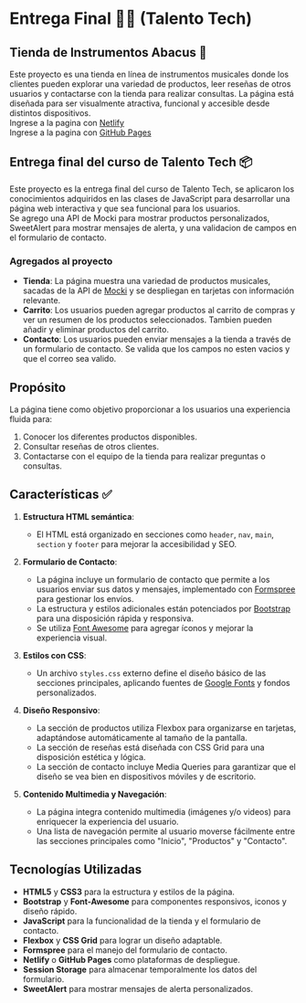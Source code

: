 # Entrega Final 👨‍💻 (Talento Tech) 
## Tienda de Instrumentos Abacus 🎷
Este proyecto es una tienda en línea de instrumentos musicales donde los clientes pueden explorar una variedad de productos, leer reseñas de otros usuarios y contactarse con la tienda para realizar consultas. La página está diseñada para ser visualmente atractiva, funcional y accesible desde distintos dispositivos.<br/>
Ingrese a la pagina con [Netlify](https://tienda-abacus.netlify.app/)<br/>
Ingrese a la pagina con [GitHub Pages](https://ivobarin.github.io/Entrega-TalentoTech/index.html)

## Entrega final del curso de Talento Tech 📦
Este proyecto es la entrega final del curso de Talento Tech, se aplicaron los conocimientos adquiridos en las clases de JavaScript para desarrollar una página web interactiva y que sea funcional para los usuarios.<br>
Se agrego una API de Mocki para mostrar productos personalizados, SweetAlert para mostrar mensajes de alerta, y una validacion de campos en el formulario de contacto.
### Agregados al proyecto
- **Tienda**: La página muestra una variedad de productos musicales, sacadas de la API de [Mocki](https://mocki.io/fake-json-api) y se despliegan en tarjetas con información relevante.
- **Carrito**: Los usuarios pueden agregar productos al carrito de compras y ver un resumen de los productos seleccionados. Tambien pueden añadir y eliminar productos del carrito.
- **Contacto**: Los usuarios pueden enviar mensajes a la tienda a través de un formulario de contacto. Se valida que los campos no esten vacios y que el correo sea valido.

## Propósito 
La página tiene como objetivo proporcionar a los usuarios una experiencia fluida para:
1. Conocer los diferentes productos disponibles.
2. Consultar reseñas de otros clientes.
3. Contactarse con el equipo de la tienda para realizar preguntas o consultas.

## Características ✅
1. **Estructura HTML semántica**:
   - El HTML está organizado en secciones como `header`, `nav`, `main`, `section` y `footer` para mejorar la accesibilidad y SEO.

2. **Formulario de Contacto**:
   - La página incluye un formulario de contacto que permite a los usuarios enviar sus datos y mensajes, implementado con [Formspree](https://formspree.io/) para gestionar los envíos.
   - La estructura y estilos adicionales están potenciados por [Bootstrap](https://getbootstrap.com/) para una disposición rápida y responsiva.
   - Se utiliza [Font Awesome](https://fontawesome.com/) para agregar íconos y mejorar la experiencia visual.

3. **Estilos con CSS**:
   - Un archivo `styles.css` externo define el diseño básico de las secciones principales, aplicando fuentes de [Google Fonts](https://fonts.google.com/) y fondos personalizados.

4. **Diseño Responsivo**:
   - La sección de productos utiliza Flexbox para organizarse en tarjetas, adaptándose automáticamente al tamaño de la pantalla.
   - La sección de reseñas está diseñada con CSS Grid para una disposición estética y lógica.
   - La sección de contacto incluye Media Queries para garantizar que el diseño se vea bien en dispositivos móviles y de escritorio.

5. **Contenido Multimedia y Navegación**:
   - La página integra contenido multimedia (imágenes y/o videos) para enriquecer la experiencia del usuario.
   - Una lista de navegación permite al usuario moverse fácilmente entre las secciones principales como "Inicio", "Productos" y "Contacto".

## Tecnologías Utilizadas
- **HTML5** y **CSS3** para la estructura y estilos de la página.
- **Bootstrap** y **Font-Awesome** para componentes responsivos, iconos y diseño rápido. 
- **JavaScript** para la funcionalidad de la tienda y el formulario de contacto.
- **Flexbox** y **CSS Grid** para lograr un diseño adaptable.
- **Formspree** para el manejo del formulario de contacto.
- **Netlify** o **GitHub Pages** como plataformas de despliegue.
- **Session Storage** para almacenar temporalmente los datos del formulario.
- **SweetAlert** para mostrar mensajes de alerta personalizados.




